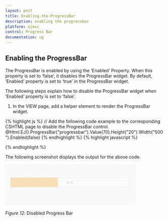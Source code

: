 ```yaml
---
layout: post
title: Enabling-the-ProgressBar
description: enabling the progressbar
platform: ejmvc
control: Progress Bar
documentation: ug
---
```


## Enabling the ProgressBar

The ProgressBar is enabled by using the ‘Enabled’ Property. When this property is set to ‘false’, it disables the ProgressBar widget. By default, ‘Enabled’ property is set to ‘true’ in the ProgressBar widget.

The following steps explain how to disable the ProgressBar widget when ‘Enabled’ property is set to ‘false’.

1. In the VIEW page, add a helper element to render the ProgressBar widget.



{% highlight js %}
// Add the following code example to the corresponding CSHTML page to disable the ProgressBar control.
@Html.EJ().ProgressBar("progressbar").Value(70).Height("20").Width("500").Enabled(false)
{% endhighlight %}
{% highlight javascript %}  
<script>            
            var progress;
            $(document).ready(function () {
			progress = $("#progressbar").data("ejProgressBar");
			progress.setModel({ text: progress.getValue() + " %"});
            });    
</script>

{% endhighlight %}



The following screenshot displays the output for the above code.

![](Enabling-the-ProgressBar_images/Enabling-the-ProgressBar_img1.png)





_Figure_ _12_: Disabled Progress Bar

